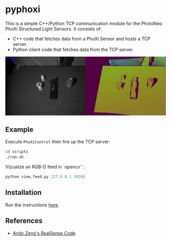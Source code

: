 # pyphoxi

This is a simple C++/Python TCP communication module for the PhotoNeo PhoXi Structured Light Sensors. It consists of:

* C++ code that fetches data from a PhoXi Sensor and hosts a TCP server.
* Python client code that fetches data from the TCP server.

<p align="center">
 <img src="./assets/feed.png" width="600px" alt="Drawing">
</p>

## Example

Execute `PhoXiControl` then fire up the TCP server:

```bash
cd scripts
./run.sh
```

Vizualize an RGB-D feed in `opencv``:

```python
python view_feed.py 127.0.0.1 50200
```

## Installation

Run the instructions [here](https://github.com/kevinzakka/pyphoxi/blob/master/INSTRUCTIONS.md).

## References

- [Andy Zeng's RealSense Code](https://github.com/andyzeng/visual-pushing-grasping/tree/master/realsense)